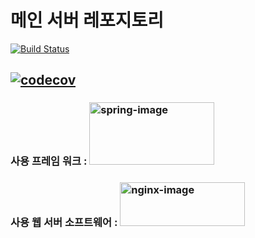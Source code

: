 # 메인 서버 레포지토리

[![Build Status](https://travis-ci.org/DSM-PEAR/user_backend.svg?branch=develop)](https://travis-ci.org/github/DSM-PEAR/user_backend)

[![codecov](https://codecov.io/gh/DSM-PEAR/user_backend/branch/develop/graph/badge.svg?token=OE543ATZ8P)](https://codecov.io/gh/DSM-PEAR/user_backend)
----------------

### 사용 프레임 워크 :         <img src="https://user-images.githubusercontent.com/55119239/74508917-976b0d80-4f43-11ea-9c97-f479de176bf3.png" alt="spring-image" height="100" width="200" />

### 사용 웹 서버 소프트웨어 : <img src="https://www.nginx.com/wp-content/uploads/2018/08/NGINX-logo-rgb-large.png" alt="nginx-image" height="70" width="200" />

